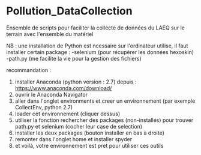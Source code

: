 # Pollution_DataCollection
Ensemble de scripts pour faciliter la collecte de données du LAEQ sur le terrain avec l'ensemble du matériel


NB : une installation de Python est ncessaire sur l'ordinateur utilise, il faut installer certain package :
-selenium (pour récupérer les données hexoskin)
-path.py (me facilite la vie pour la gestion des fichiers)

recommandation : 

1) installer Anaconda (python version : 2.7) depuis : https://www.anaconda.com/download/
2) ouvrir le Anaconda Navigator
3) aller dans l'onglet environments et creer un environnement (par exemple CollectEnv, python 2.7)
4) loader cet environnement (cliquer dessus)
5) utiliser la fonction rechercher des packages (non-installés) pour trouver path.py et selenium (cocher leur case de selection)
6) installer les deux packages (bouton installer en bas à droite)
7) remonter dans l'onglet home et installer spyder
8) et voilà, votre environnement est pret pour utiliser ces outils

